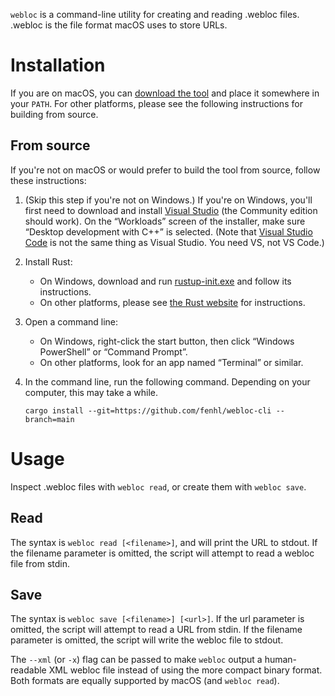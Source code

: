 `webloc` is a command-line utility for creating and reading .webloc files. .webloc is the file format macOS uses to store URLs.

# Installation

If you are on macOS, you can [download the tool](https://github.com/fenhl/webloc-cli/releases/latest/download/webloc) and place it somewhere in your `PATH`. For other platforms, please see the following instructions for building from source.

## From source

If you're not on macOS or would prefer to build the tool from source, follow these instructions:

1. (Skip this step if you're not on Windows.) If you're on Windows, you'll first need to download and install [Visual Studio](https://visualstudio.microsoft.com/vs/) (the Community edition should work). On the “Workloads” screen of the installer, make sure “Desktop development with C++” is selected. (Note that [Visual Studio Code](https://code.visualstudio.com/) is not the same thing as Visual Studio. You need VS, not VS Code.)
2. Install Rust:
    * On Windows, download and run [rustup-init.exe](https://win.rustup.rs/) and follow its instructions.
    * On other platforms, please see [the Rust website](https://www.rust-lang.org/tools/install) for instructions.
3. Open a command line:
    * On Windows, right-click the start button, then click “Windows PowerShell” or “Command Prompt”.
    * On other platforms, look for an app named “Terminal” or similar.
4. In the command line, run the following command. Depending on your computer, this may take a while.

    ```
    cargo install --git=https://github.com/fenhl/webloc-cli --branch=main
    ```

# Usage

Inspect .webloc files with `webloc read`, or create them with `webloc save`.

## Read

The syntax is `webloc read [<filename>]`, and will print the URL to stdout. If the filename parameter is omitted, the script will attempt to read a webloc file from stdin.

## Save

The syntax is `webloc save [<filename>] [<url>]`. If the url parameter is omitted, the script will attempt to read a URL from stdin. If the filename parameter is omitted, the script will write the webloc file to stdout.

The `--xml` (or `-x`) flag can be passed to make `webloc` output a human-readable XML webloc file instead of using the more compact binary format. Both formats are equally supported by macOS (and `webloc read`).

